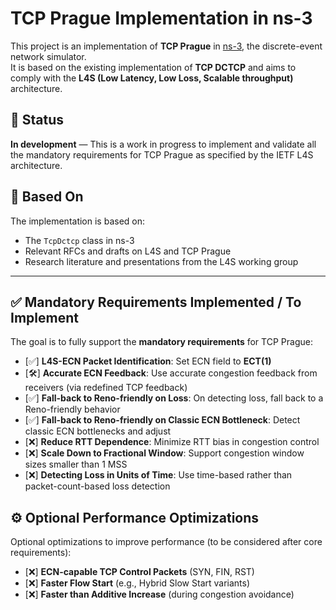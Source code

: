 # TCP Prague Implementation in ns-3

This project is an implementation of **TCP Prague** in [ns-3](https://www.nsnam.org/), the discrete-event network simulator.  
It is based on the existing implementation of **TCP DCTCP** and aims to comply with the **L4S (Low Latency, Low Loss, Scalable throughput)** architecture.

## 🚧 Status

**In development** — This is a work in progress to implement and validate all the mandatory requirements for TCP Prague as specified by the IETF L4S architecture.

## 🧩 Based On

The implementation is based on:
- The `TcpDctcp` class in ns-3
- Relevant RFCs and drafts on L4S and TCP Prague
- Research literature and presentations from the L4S working group

---

## ✅ Mandatory Requirements Implemented / To Implement

The goal is to fully support the **mandatory requirements** for TCP Prague:

- [✅] **L4S-ECN Packet Identification**: Set ECN field to **ECT(1)**
- [🛠️] **Accurate ECN Feedback**: Use accurate congestion feedback from receivers (via redefined TCP feedback)
- [✅] **Fall-back to Reno-friendly on Loss**: On detecting loss, fall back to a Reno-friendly behavior
- [✅] **Fall-back to Reno-friendly on Classic ECN Bottleneck**: Detect classic ECN bottlenecks and adjust
- [❌] **Reduce RTT Dependence**: Minimize RTT bias in congestion control
- [❌] **Scale Down to Fractional Window**: Support congestion window sizes smaller than 1 MSS
- [❌] **Detecting Loss in Units of Time**: Use time-based rather than packet-count-based loss detection

## ⚙️ Optional Performance Optimizations

Optional optimizations to improve performance (to be considered after core requirements):

- [❌] **ECN-capable TCP Control Packets** (SYN, FIN, RST)
- [❌] **Faster Flow Start** (e.g., Hybrid Slow Start variants)
- [❌] **Faster than Additive Increase** (during congestion avoidance)

